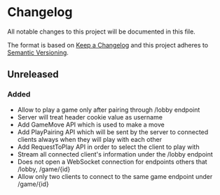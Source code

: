 # Changelog

All notable changes to this project will be documented in this file.

The format is based on [Keep a Changelog](http://keepachangelog.com/en/1.0.0/)
and this project adheres to [Semantic Versioning](http://semver.org/spec/v2.0.0.html).

## Unreleased

### Added

- Allow to play a game only after pairing through /lobby endpoint
- Server will treat header cookie value as username
- Add GameMove API which is used to make a move
- Add PlayPairing API which will be sent by the server to connected clients always when they will play with each other
- Add RequestToPlay API in order to select the client to play with
- Stream all connected client's information under the /lobby endpoint
- Does not open a WebSocket connection for endpoints others that /lobby, /game/{id}
- Allow only two clients to connect to the same game endpoint under /game/{id}
